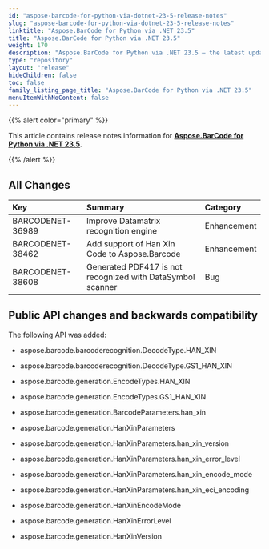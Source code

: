```yaml
---
id: "aspose-barcode-for-python-via-dotnet-23-5-release-notes"
slug: "aspose-barcode-for-python-via-dotnet-23-5-release-notes"
linktitle: "Aspose.BarCode for Python via .NET 23.5"
title: "Aspose.BarCode for Python via .NET 23.5"
weight: 170
description: "Aspose.BarCode for Python via .NET 23.5 – the latest updates and fixes."
type: "repository"
layout: "release"
hideChildren: false
toc: false
family_listing_page_title: "Aspose.BarCode for Python via .NET 23.5"
menuItemWithNoContent: false
---
```


{{% alert color="primary" %}}

This article contains release notes information for [**Aspose.BarCode for Python via .NET 23.5**](https://releases.aspose.com/barcode/python-net/).

{{% /alert %}}
## **All Changes**

|**Key**|**Summary**|**Category**|
| :- | :- | :- |
|BARCODENET-36989|Improve Datamatrix recognition engine|Enhancement|
|BARCODENET-38462|Add support of Han Xin Code to Aspose.Barcode|Enhancement|
|BARCODENET-38608|Generated PDF417 is not recognized with DataSymbol scanner|Bug|

## Public API changes and backwards compatibility
The following API was added:

- aspose.barcode.barcoderecognition.DecodeType.HAN_XIN
- aspose.barcode.barcoderecognition.DecodeType.GS1_HAN_XIN
- aspose.barcode.generation.EncodeTypes.HAN_XIN
- aspose.barcode.generation.EncodeTypes.GS1_HAN_XIN

- aspose.barcode.generation.BarcodeParameters.han_xin

- aspose.barcode.generation.HanXinParameters
- aspose.barcode.generation.HanXinParameters.han_xin_version
- aspose.barcode.generation.HanXinParameters.han_xin_error_level
- aspose.barcode.generation.HanXinParameters.han_xin_encode_mode
- aspose.barcode.generation.HanXinParameters.han_xin_eci_encoding

- aspose.barcode.generation.HanXinEncodeMode
- aspose.barcode.generation.HanXinErrorLevel
- aspose.barcode.generation.HanXinVersion
